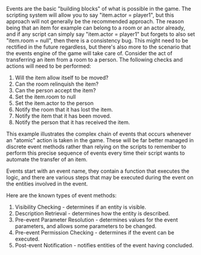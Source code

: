 Events are the basic "building blocks" of what is possible in the game. The scripting system will allow you to say "item.actor = player1", but this approach will not generally be the recommended approach. The reason being that an item for example can belong to a room or an actor already, and if any script can simply say "item.actor = player1" but forgets to also set "item.room = null", then there is a consistency bug. This might need to be rectified in the future regardless, but there's also more to the scenario that the events engine of the game will take care of. Consider the act of transferring an item from a room to a person. The following checks and actions will need to be performed:

1. Will the item allow itself to be moved?
2. Can the room relinquish the item?
3. Can the person accept the item?
4. Set the item.room to null
5. Set the item.actor to the person
6. Notify the room that it has lost the item.
7. Notify the item that it has been moved.
8. Notify the person that it has received the item.

This example illustrates the complex chain of events that occurs whenever an "atomic" action is taken in the game. These will be far better managed in discrete event methods rather than relying on the scripts to remember to perform this precise sequence of events every time their script wants to automate the transfer of an item. 

Events start with an event name, they contain a function that executes the logic, and there are various steps that may be executed during the event on the entities involved in the event. 

Here are the known types of event methods:

1. Visibility Checking - determines if an entity is visible. 
2. Description Retrieval - determines how the entity is described. 
3. Pre-event Parameter Resolution - determines values for the event parameters, and allows some parameters to be changed.
4. Pre-event Permission Checking - determines if the event can be executed.
5. Post-event Notification - notifies entities of the event having concluded.